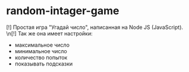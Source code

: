 # random-intager-game
[!] Простая игра "Угадай число", написанная на Node JS (JavaScript).
\n[!] Так же она имеет настройки:
- максимальное число
- минимальное число
- количество попыток
- показывать подсказки
